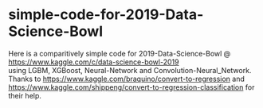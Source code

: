 # simple-code-for-2019-Data-Science-Bowl
Here is a comparitively simple code for 2019-Data-Science-Bowl @ https://www.kaggle.com/c/data-science-bowl-2019 \
using LGBM, XGBoost, Neural-Network and Convolution-Neural_Network.
Thanks to https://www.kaggle.com/braquino/convert-to-regression and \
https://www.kaggle.com/shippeng/convert-to-regression-classification for their help.

